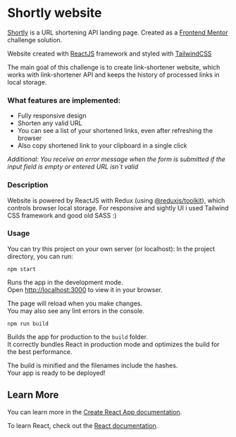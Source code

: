 # Shortly website

[Shortly](https://shortly.zeroff.tech) is a URL shortening API landing page. Created as a [Frontend Mentor](https://www.frontendmentor.io/challenges/url-shortening-api-landing-page-2ce3ob-G) challenge solution.

Website created with [ReactJS](https://reactjs.org/) framework and styled with [TailwindCSS](https://tailwindcss.com/)

The main goal of this challenge is to create link-shortener website, which works with link-shortener API and keeps the history of processed links in local storage.

### What features are implemented:

- Fully responsive design
- Shorten any valid URL
- You can see a list of your shortened links, even after refreshing the browser
- Also copy shortened link to your clipboard in a single click

*Additional: You receive an error message when the form is submitted if the input field is empty or entered URL isn`t valid*

### Description

Website is powered by ReactJS with Redux (using [@reduxjs/toolkit](https://redux-toolkit.js.org/)), which controls browser local storage. For responsive and sightly UI i used Tailwind CSS framework and good old SASS :)

### Usage

You can try this project on your own server (or localhost):
In the project directory, you can run:

`npm start`

Runs the app in the development mode.\
Open [http://localhost:3000](http://localhost:3000) to view it in your browser.

The page will reload when you make changes.\
You may also see any lint errors in the console.

`npm run build`

Builds the app for production to the `build` folder.\
It correctly bundles React in production mode and optimizes the build for the best performance.

The build is minified and the filenames include the hashes.\
Your app is ready to be deployed!

## Learn More

You can learn more in the [Create React App documentation](https://facebook.github.io/create-react-app/docs/getting-started).

To learn React, check out the [React documentation](https://reactjs.org/).
